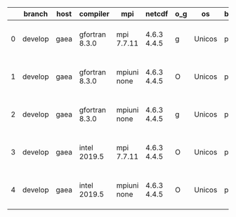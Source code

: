 |    | branch   | host   | compiler       | mpi         | netcdf      | o_g   | os     | build   | u_pass   | u_fail   | s_pass   | s_fail   | e_pass   | e_fail   | nuopc_pass   | nuopc_fail   | artifacts_hash                                                                                                                                       | modified                  |
|----|----------|--------|----------------|-------------|-------------|-------|--------|---------|----------|----------|----------|----------|----------|----------|--------------|--------------|------------------------------------------------------------------------------------------------------------------------------------------------------|---------------------------|
|  0 | develop  | gaea   | gfortran 8.3.0 | mpi 7.7.11  | 4.6.3 4.4.5 | g     | Unicos | pass    | pending  | pending  | pending  | pending  | pending  | pending  | pending      | pending      | [artifacts](https://github.com/esmf-org/esmf-test-artifacts/tree/5a1a069a11b7a4bf509692ad1d1ebaede192666d/develop/gaea/gfortran/8.3.0/g/mpi/7.7.11)  | 2022-03-16 00:45:43 -0400 |
|  1 | develop  | gaea   | gfortran 8.3.0 | mpiuni none | 4.6.3 4.4.5 | O     | Unicos | pass    | pending  | pending  | pending  | pending  | pending  | pending  | pending      | pending      | [artifacts](https://github.com/esmf-org/esmf-test-artifacts/tree/7433d9ae648b2b377afdb6085068d90f7c0d3c83/develop/gaea/gfortran/8.3.0/O/mpiuni/none) | 2022-03-16 00:20:53 -0400 |
|  2 | develop  | gaea   | gfortran 8.3.0 | mpiuni none | 4.6.3 4.4.5 | g     | Unicos | pass    | pending  | pending  | pending  | pending  | pending  | pending  | pending      | pending      | [artifacts](https://github.com/esmf-org/esmf-test-artifacts/tree/3e0c6b027f5204d838bf7e53a33aa72accbbfe5a/develop/gaea/gfortran/8.3.0/g/mpiuni/none) | 2022-03-16 00:45:20 -0400 |
|  3 | develop  | gaea   | intel 2019.5   | mpi 7.7.11  | 4.6.3 4.4.5 | O     | Unicos | pass    | pending  | pending  | pending  | pending  | pending  | pending  | pending      | pending      | [artifacts](https://github.com/esmf-org/esmf-test-artifacts/tree/48bc3ee95591e56248d3f09ee7cdeac719e81e80/develop/gaea/intel/2019.5/O/mpi/7.7.11)    | 2022-03-16 00:52:53 -0400 |
|  4 | develop  | gaea   | intel 2019.5   | mpiuni none | 4.6.3 4.4.5 | O     | Unicos | pass    | pending  | pending  | pending  | pending  | pending  | pending  | pending      | pending      | [artifacts](https://github.com/esmf-org/esmf-test-artifacts/tree/28c932a275e5c0f6a36efe31b6438fdfba397376/develop/gaea/intel/2019.5/O/mpiuni/none)   | 2022-03-16 00:41:05 -0400 |